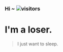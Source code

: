### Hi ~  ![visitors](https://visitor-badge.glitch.me/badge?page_id=wiolem.wiolem)

# I'm a loser.

> I just want to sleep.
